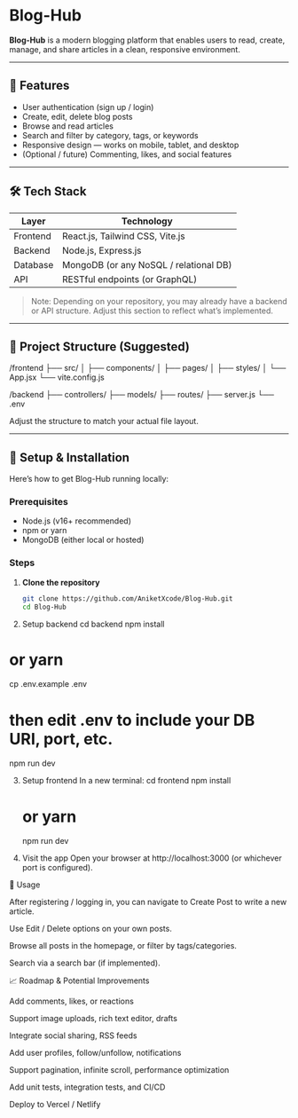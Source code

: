 # Blog-Hub

**Blog-Hub** is a modern blogging platform that enables users to read, create, manage, and share articles in a clean, responsive environment.

---

## 🌟 Features

- User authentication (sign up / login)  
- Create, edit, delete blog posts  
- Browse and read articles  
- Search and filter by category, tags, or keywords  
- Responsive design — works on mobile, tablet, and desktop  
- (Optional / future) Commenting, likes, and social features  

---

## 🛠️ Tech Stack

| Layer     | Technology                        |
|-----------|-----------------------------------|
| Frontend  | React.js, Tailwind CSS, Vite.js   |
| Backend   | Node.js, Express.js               |
| Database  | MongoDB (or any NoSQL / relational DB) |
| API       | RESTful endpoints (or GraphQL)    |

> Note: Depending on your repository, you may already have a backend or API structure. Adjust this section to reflect what’s implemented.

---

## 📂 Project Structure (Suggested)

/frontend
├── src/
│ ├── components/
│ ├── pages/
│ ├── styles/
│ └── App.jsx
└── vite.config.js

/backend
├── controllers/
├── models/
├── routes/
├── server.js
└── .env


Adjust the structure to match your actual file layout.

---

## 🚀 Setup & Installation

Here’s how to get Blog-Hub running locally:

### Prerequisites

- Node.js (v16+ recommended)  
- npm or yarn  
- MongoDB (either local or hosted)

### Steps

1. **Clone the repository**

   ```bash
   git clone https://github.com/AniketXcode/Blog-Hub.git
   cd Blog-Hub
2. Setup backend
  cd backend
  npm install
  # or yarn
  cp .env.example .env
  # then edit .env to include your DB URI, port, etc.
  npm run dev

3. Setup frontend
   In a new terminal:
   cd frontend
   npm install
   # or yarn
   npm run dev

4. Visit the app
   Open your browser at http://localhost:3000 (or whichever port is configured).

🧪 Usage

After registering / logging in, you can navigate to Create Post to write a new article.

Use Edit / Delete options on your own posts.

Browse all posts in the homepage, or filter by tags/categories.

Search via a search bar (if implemented).

📈 Roadmap & Potential Improvements

Add comments, likes, or reactions

Support image uploads, rich text editor, drafts

Integrate social sharing, RSS feeds

Add user profiles, follow/unfollow, notifications

Support pagination, infinite scroll, performance optimization

Add unit tests, integration tests, and CI/CD

Deploy to Vercel / Netlify 


